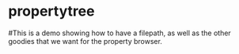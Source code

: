 # propertytree

#This is a demo showing how to have a filepath, as well as the other goodies that we want for the property browser.
